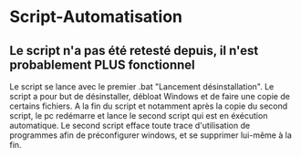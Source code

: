 # Script-Automatisation
## Le script n'a pas été retesté depuis, il n'est probablement PLUS fonctionnel
Le script se lance avec le premier .bat "Lancement désinstallation".
Le script a pour but de désinstaller, débloat Windows et de faire une copie de certains fichiers. A la fin du script et notamment après la copie du second script, le pc redémarre et lance le second script qui est en éxécution automatique.
Le second script efface toute trace d'utilisation de programmes afin de préconfigurer windows, et se supprimer lui-même à la fin. 
